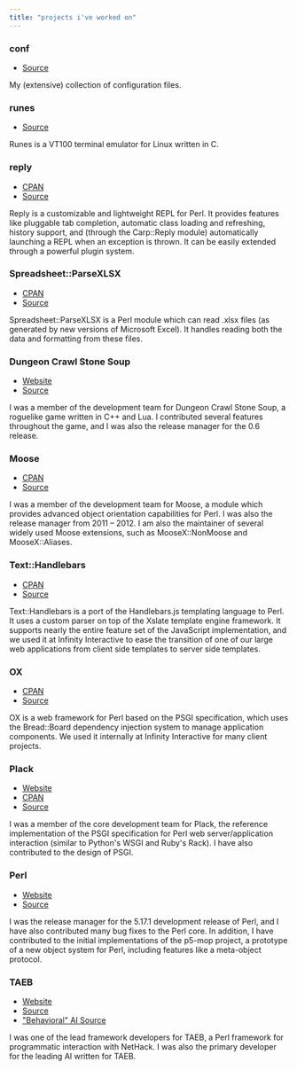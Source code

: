 ```yaml
---
title: "projects i've worked on"
---
```


### conf

* [Source](https://github.com/doy/conf)

My (extensive) collection of configuration files.

### runes

* [Source](https://github.com/doy/runes)

Runes is a VT100 terminal emulator for Linux written in C.

### reply

* [CPAN](https://metacpan.org/release/Reply)
* [Source](https://github.com/doy/reply)

Reply is a customizable and lightweight REPL for Perl. It provides features
like pluggable tab completion, automatic class loading and refreshing, history
support, and (through the Carp::Reply module) automatically launching a REPL
when an exception is thrown. It can be easily extended through a powerful
plugin system.

### Spreadsheet::ParseXLSX

* [CPAN](https://metacpan.org/release/Spreadsheet-ParseXLSX)
* [Source](https://github.com/doy/spreadsheet-parsexlsx)

Spreadsheet::ParseXLSX is a Perl module which can read .xlsx files (as
generated by new versions of Microsoft Excel). It handles reading both the data
and formatting from these files.

### Dungeon Crawl Stone Soup

* [Website](https://crawl.develz.org/)
* [Source](https://github.com/crawl/crawl)

I was a member of the development team for Dungeon Crawl Stone Soup, a
roguelike game written in C++ and Lua. I contributed several features
throughout the game, and I was also the release manager for the 0.6 release.

### Moose

* [CPAN](https://metacpan.org/release/Moose)
* [Source](https://github.com/moose/Moose)

I was a member of the development team for Moose, a module which provides
advanced object orientation capabilities for Perl. I was also the release
manager from 2011 – 2012. I am also the maintainer of several widely used Moose
extensions, such as MooseX::NonMoose and MooseX::Aliases.

### Text::Handlebars

* [CPAN](https://metacpan.org/release/Text-Handlebars)
* [Source](https://github.com/doy/text-handlebars)

Text::Handlebars is a port of the Handlebars.js templating language to Perl. It
uses a custom parser on top of the Xslate template engine framework. It
supports nearly the entire feature set of the JavaScript implementation, and we
used it at Infinity Interactive to ease the transition of one of our large web
applications from client side templates to server side templates.

### OX

* [CPAN](https://metacpan.org/release/OX)
* [Source](https://github.com/iinteractive/ox)

OX is a web framework for Perl based on the PSGI specification, which uses the
Bread::Board dependency injection system to manage application components. We
used it internally at Infinity Interactive for many client projects.

### Plack

* [Website](https://plackperl.org/)
* [CPAN](https://metacpan.org/release/Plack)
* [Source](https://github.com/plack/Plack)

I was a member of the core development team for Plack, the reference
implementation of the PSGI specification for Perl web server/application
interaction (similar to Python's WSGI and Ruby's Rack). I have also contributed
to the design of PSGI.

### Perl

* [Website](https://perl.org/)
* [Source](https://perl5.git.perl.org/perl.git)

I was the release manager for the 5.17.1 development release of Perl, and I
have also contributed many bug fixes to the Perl core. In addition, I have
contributed to the initial implementations of the p5-mop project, a prototype
of a new object system for Perl, including features like a meta-object
protocol.

### TAEB

* [Website](https://taeb.github.io/)
* [Source](https://github.com/TAEB/TAEB)
* ["Behavioral" AI Source](https://github.com/TAEB/TAEB-AI-Behavioral)

I was one of the lead framework developers for TAEB, a Perl framework for
programmatic interaction with NetHack. I was also the primary developer for the
leading AI written for TAEB.
